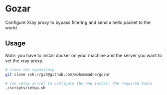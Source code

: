 # Gozar

Configure Xray proxy to bypass filtering and send a hello packet to the world.

## Usage

*Note*: you have to install docker on your machine and the server you want to set the xray proxy.

```sh
# clone the repository
git clone ssh://git@github.com/mohammadne/gozar

# run setup script to configure the and install the required tools
./scripts/setup.sh
```

